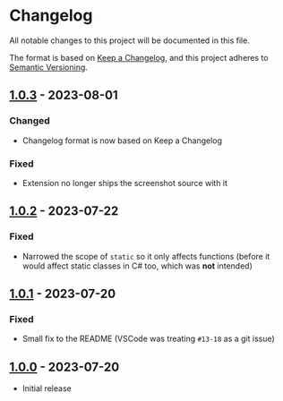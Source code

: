 # Changelog

All notable changes to this project will be documented in this file.

The format is based on [Keep a Changelog](https://keepachangelog.com/en/1.1.0/),
and this project adheres to [Semantic Versioning](https://semver.org/spec/v2.0.0.html).

## [1.0.3] - 2023-08-01

### Changed

- Changelog format is now based on Keep a Changelog

### Fixed

- Extension no longer ships the screenshot source with it

## [1.0.2] - 2023-07-22

### Fixed

- Narrowed the scope of `static` so it only affects functions (before it would
  affect static classes in C# too, which was **not** intended)

## [1.0.1] - 2023-07-20

### Fixed

- Small fix to the README (VSCode was treating `#⁠13-18` as a git issue)

## [1.0.0] - 2023-07-20

- Initial release

[Unreleased]: https://github.com/deimonn/oro-theme/compare/v1.0.3...HEAD
[1.0.3]: https://github.com/deimonn/oro-theme/compare/v1.0.2...v1.0.3
[1.0.2]: https://github.com/deimonn/oro-theme/compare/v1.0.1...v1.0.2
[1.0.1]: https://github.com/deimonn/oro-theme/compare/v1.0.0...v1.0.1
[1.0.0]: https://github.com/deimonn/oro-theme/releases/tag/v1.0.0